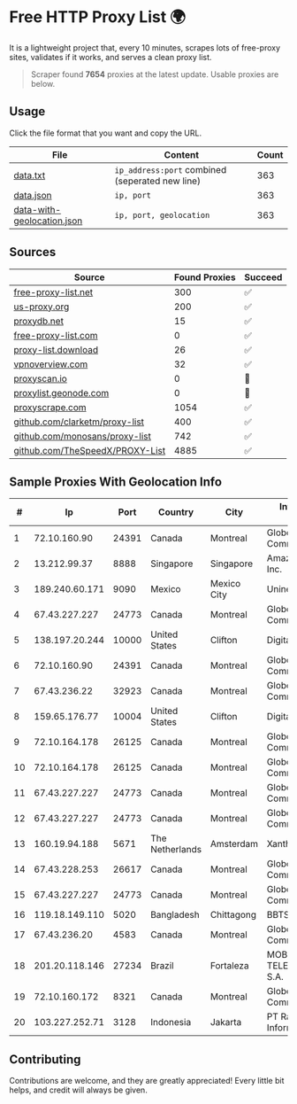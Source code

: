 
# Free HTTP Proxy List 🌍

It is a lightweight project that, every 10 minutes, scrapes lots of free-proxy sites, validates if it works, and serves a clean proxy list.


> Scraper found **7654** proxies at the latest update. Usable proxies are below.

## Usage

Click the file format that you want and copy the URL.


|File|Content|Count|
|----|-------|-----|
|[data.txt](https://raw.githubusercontent.com/themiralay/Proxy-List-World/master/data.txt)|`ip_address:port` combined (seperated new line)|363|
|[data.json](https://raw.githubusercontent.com/themiralay/Proxy-List-World/master/data.json)|`ip, port`|363|
|[data-with-geolocation.json](https://raw.githubusercontent.com/themiralay/Proxy-List-World/master/data-with-geolocation.json)|`ip, port, geolocation`|363|

## Sources

|Source|Found Proxies|Succeed|
|------|-------------|-------|
|[free-proxy-list.net](https://free-proxy-list.net)|300|✅|
|[us-proxy.org](https://www.us-proxy.org)|200|✅|
|[proxydb.net](http://proxydb.net)|15|✅|
|[free-proxy-list.com](https://free-proxy-list.com/?page=&port=&type%5B%5D=http&type%5B%5D=https&up_time=0&search=Search)|0|✅|
|[proxy-list.download](https://www.proxy-list.download/HTTP)|26|✅|
|[vpnoverview.com](https://vpnoverview.com/privacy/anonymous-browsing/free-proxy-servers)|32|✅|
|[proxyscan.io](https://www.proxyscan.io)|0|🚫|
|[proxylist.geonode.com](https://proxylist.geonode.com/api/proxy-list?limit=300&page=1&sort_by=lastChecked&sort_type=desc&protocols=http,https)|0|🚫|
|[proxyscrape.com](https://api.proxyscrape.com/v2/?request=displayproxies&protocol=http&timeout=10000&country=all&ssl=all&anonymity=all)|1054|✅|
|[github.com/clarketm/proxy-list](https://raw.githubusercontent.com/clarketm/proxy-list/master/proxy-list-raw.txt)|400|✅|
|[github.com/monosans/proxy-list](https://raw.githubusercontent.com/monosans/proxy-list/main/proxies/http.txt)|742|✅|
|[github.com/TheSpeedX/PROXY-List](https://raw.githubusercontent.com/TheSpeedX/PROXY-List/master/http.txt)|4885|✅|


## Sample Proxies With Geolocation Info

|#|Ip|Port|Country|City|Internet Service Provider|
|-|--|----|-------|----|-------------------------|
|1|72.10.160.90|24391|Canada|Montreal|GloboTech Communications|
|2|13.212.99.37|8888|Singapore|Singapore|Amazon Technologies Inc.|
|3|189.240.60.171|9090|Mexico|Mexico City|Uninet S.A. de C.V.|
|4|67.43.227.227|24773|Canada|Montreal|GloboTech Communications|
|5|138.197.20.244|10000|United States|Clifton|DigitalOcean, LLC|
|6|72.10.160.90|24391|Canada|Montreal|GloboTech Communications|
|7|67.43.236.22|32923|Canada|Montreal|GloboTech Communications|
|8|159.65.176.77|10004|United States|Clifton|DigitalOcean, LLC|
|9|72.10.164.178|26125|Canada|Montreal|GloboTech Communications|
|10|72.10.164.178|26125|Canada|Montreal|GloboTech Communications|
|11|67.43.227.227|24773|Canada|Montreal|GloboTech Communications|
|12|67.43.227.227|24773|Canada|Montreal|GloboTech Communications|
|13|160.19.94.188|5671|The Netherlands|Amsterdam|Xantho UAB|
|14|67.43.228.253|26617|Canada|Montreal|GloboTech Communications|
|15|67.43.227.227|24773|Canada|Montreal|GloboTech Communications|
|16|119.18.149.110|5020|Bangladesh|Chittagong|BBTS Network|
|17|67.43.236.20|4583|Canada|Montreal|GloboTech Communications|
|18|201.20.118.146|27234|Brazil|Fortaleza|MOB SERVICOS DE TELECOMUNICACOES S.A.|
|19|72.10.160.172|8321|Canada|Montreal|GloboTech Communications|
|20|103.227.252.71|3128|Indonesia|Jakarta|PT Raja Mitra Informatika|



## Contributing

Contributions are welcome, and they are greatly appreciated! Every
little bit helps, and credit will always be given.

